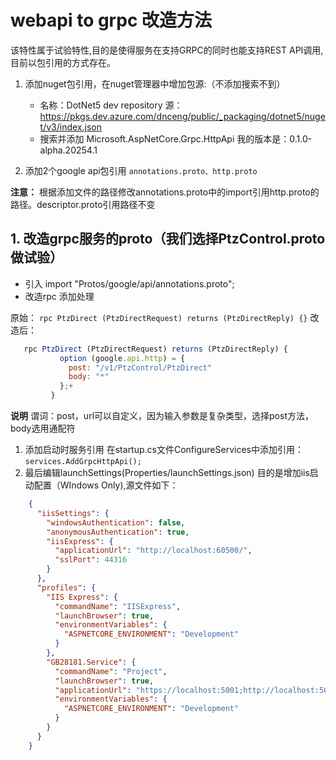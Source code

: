 # webapi to grpc 改造方法

该特性属于试验特性,目的是使得服务在支持GRPC的同时也能支持REST API调用,目前以包引用的方式存在。

1.  添加nuget包引用，在nuget管理器中增加包源:（不添加搜索不到）
    - 名称：DotNet5 dev repository 源：https://pkgs.dev.azure.com/dnceng/public/_packaging/dotnet5/nuget/v3/index.json
    - 搜索并添加 Microsoft.AspNetCore.Grpc.HttpApi  我的版本是：0.1.0-alpha.20254.1

2. 添加2个google  api包引用  `annotations.proto、http.proto`

**注意：** 根据添加文件的路径修改annotations.proto中的import引用http.proto的路径。descriptor.proto引用路径不变

## 1. 改造grpc服务的proto（我们选择PtzControl.proto做试验）

 + 引入 import "Protos/google/api/annotations.proto";
 + 改造rpc 添加处理

 原始： `rpc PtzDirect (PtzDirectRequest) returns (PtzDirectReply) {}`
 改造后：

 ```js
    rpc PtzDirect (PtzDirectRequest) returns (PtzDirectReply) {
            option (google.api.http) = {
              post: "/v1/PtzControl/PtzDirect"
              body: "*"
            };+
          }
 ```

**说明** 谓词：post，url可以自定义，因为输入参数是复杂类型，选择post方法，body选用通配符

1. 添加启动时服务引用
在startup.cs文件ConfigureServices中添加引用：`services.AddGrpcHttpApi();`
2. 最后编辑launchSettings(Properties/launchSettings.json)
目的是增加iis启动配置（WIndows Only),源文件如下：
```json
    {
      "iisSettings": {
        "windowsAuthentication": false,
        "anonymousAuthentication": true,
        "iisExpress": {
          "applicationUrl": "http://localhost:60500/",
          "sslPort": 44316
        }
      },
      "profiles": {
        "IIS Express": {
          "commandName": "IISExpress",
          "launchBrowser": true,
          "environmentVariables": {
            "ASPNETCORE_ENVIRONMENT": "Development"
          }
        },
        "GB28181.Service": {
          "commandName": "Project",
          "launchBrowser": true,
          "applicationUrl": "https://localhost:5001;http://localhost:5000",
          "environmentVariables": {
            "ASPNETCORE_ENVIRONMENT": "Development"
          }
        }
      }
    }
```
